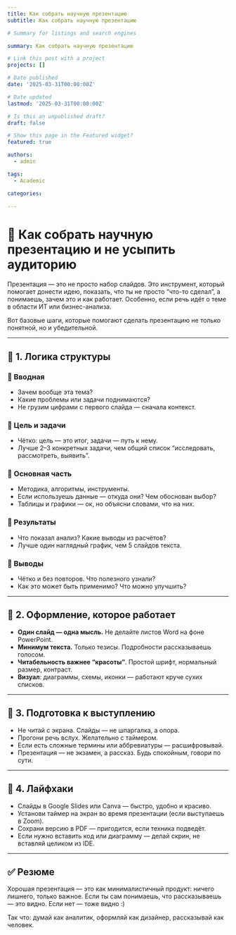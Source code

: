 ```yaml
---
title: Как собрать научную презентацию
subtitle: Как собрать научную презентацию

# Summary for listings and search engines

summary: Как собрать научную презентацию

# Link this post with a project
projects: []

# Date published
date: '2025-03-31T00:00:00Z'

# Date updated
lastmod: '2025-03-31T00:00:00Z'

# Is this an unpublished draft?
draft: false

# Show this page in the Featured widget?
featured: true

authors:
  - admin

tags:
  - Academic

categories:
  
---
```


# 🧠 Как собрать научную презентацию и не усыпить аудиторию

Презентация — это не просто набор слайдов. Это инструмент, который помогает донести идею, показать, что ты не просто “что-то сделал”, а понимаешь, зачем это и как работает. Особенно, если речь идёт о теме в области ИТ или бизнес-анализа.

Вот базовые шаги, которые помогают сделать презентацию не только понятной, но и убедительной.

---

## 🧱 1. Логика структуры

### 🔹 Вводная
- Зачем вообще эта тема?
- Какие проблемы или задачи поднимаются?
- Не грузим цифрами с первого слайда — сначала контекст.

### 🔹 Цель и задачи
- Чётко: цель — это итог, задачи — путь к нему.
- Лучше 2–3 конкретных задачи, чем общий список “исследовать, рассмотреть, выявить”.

### 🔹 Основная часть
- Методика, алгоритмы, инструменты.
- Если используешь данные — откуда они? Чем обоснован выбор?
- Таблицы и графики — ок, но объясни словами, что на них.

### 🔹 Результаты
- Что показал анализ? Какие выводы из расчётов?
- Лучше один наглядный график, чем 5 слайдов текста.

### 🔹 Выводы
- Чётко и без повторов. Что полезного узнали?
- Как это может быть применимо? Что можно улучшить?

---

## 🎨 2. Оформление, которое работает

- **Один слайд — одна мысль.** Не делайте листов Word на фоне PowerPoint.
- **Минимум текста.** Только тезисы. Подробности рассказываешь голосом.
- **Читабельность важнее “красоты”**. Простой шрифт, нормальный размер, контраст.
- **Визуал**: диаграммы, схемы, иконки — работают круче сухих списков.

---

## 🎤 3. Подготовка к выступлению

- Не читай с экрана. Слайды — не шпаргалка, а опора.
- Прогони речь вслух. Желательно с таймером.
- Если есть сложные термины или аббревиатуры — расшифровывай.
- Презентация — не экзамен, а рассказ. Будь спокойным, говори по сути.

---

## 🧩 4. Лайфхаки

- Слайды в Google Slides или Canva — быстро, удобно и красиво.
- Установи таймер на экран во время презентации (если выступаешь в Zoom).
- Сохрани версию в PDF — пригодится, если техника подведёт.
- Если нужно вставить код или диаграмму — делай скрин, не вставляй целиком из IDE.

---

## ✅ Резюме

Хорошая презентация — это как минималистичный продукт: ничего лишнего, только важное. Если ты сам понимаешь, что рассказываешь — это видно. Если нет — тоже видно :)

Так что: думай как аналитик, оформляй как дизайнер, рассказывай как человек.

